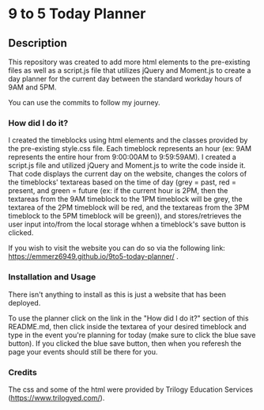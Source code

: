 # 9 to 5 Today Planner

## Description

This repository was created to add more html elements to the pre-existing files as well as a script.js file that utilizes jQuery and Moment.js to create a day planner for the current day between the standard workday hours of 9AM and 5PM.

You can use the commits to follow my journey.



### How did I do it?

I created the timeblocks using html elements and the classes provided by the pre-existing style.css file. Each timeblock represents an hour (ex: 9AM represents the entire hour from 9:00:00AM to 9:59:59AM). I created a script.js file and utilized jQuery and Moment.js to write the code inside it. That code displays the current day on the website, changes the colors of the timeblocks' textareas based on the time of day (grey = past, red = present, and green = future (ex: if the current hour is 2PM, then the textareas from the 9AM timeblock to the 1PM timeblock will be grey, the textarea of the 2PM timeblock will be red, and the textareas from the 3PM timeblock to the 5PM timeblock will be green)), and stores/retrieves the user input into/from the local storage whhen a timeblock's save button is clicked.

If you wish to visit the website you can do so via the following link: https://emmerz6949.github.io/9to5-today-planner/ .



### Installation and Usage

There isn't anything to install as this is just a website that has been deployed.

To use the planner click on the link in the "How did I do it?" section of this README.md, then click inside the textarea of your desired timeblock and type in the event you're planning for today (make sure to click the blue save button). If you clicked the blue save button, then when you referesh the page your events should still be there for you.



### Credits

The css and some of the html were provided by Trilogy Education Services (https://www.trilogyed.com/).
